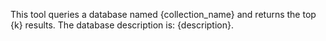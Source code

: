 This tool queries a database named {collection_name} and returns the top {k} results. The database description is: {description}.